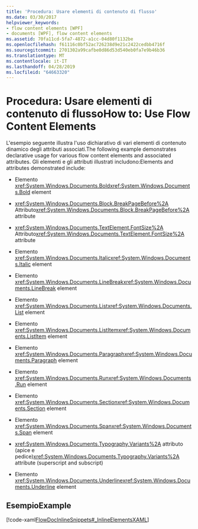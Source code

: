 ```yaml
---
title: 'Procedura: Usare elementi di contenuto di flusso'
ms.date: 03/30/2017
helpviewer_keywords:
- flow content elements [WPF]
- documents [WPF], flow content elements
ms.assetid: 70fa11cd-5fa7-4872-a1cc-04d80f1132be
ms.openlocfilehash: f61116c0bf52ac726238d9e21c2422cedbb4716f
ms.sourcegitcommit: 2701302a99cafbe0d86d53d540eb0fa7e9b46b36
ms.translationtype: MT
ms.contentlocale: it-IT
ms.lasthandoff: 04/28/2019
ms.locfileid: "64663320"
---
```

# <a name="how-to-use-flow-content-elements"></a><span data-ttu-id="c1103-102">Procedura: Usare elementi di contenuto di flusso</span><span class="sxs-lookup"><span data-stu-id="c1103-102">How to: Use Flow Content Elements</span></span>
<span data-ttu-id="c1103-103">L'esempio seguente illustra l'uso dichiarativo di vari elementi di contenuto dinamico degli attributi associati.</span><span class="sxs-lookup"><span data-stu-id="c1103-103">The following example demonstrates declarative usage for various flow content elements and associated attributes.</span></span>  <span data-ttu-id="c1103-104">Gli elementi e gli attributi illustrati includono:</span><span class="sxs-lookup"><span data-stu-id="c1103-104">Elements and attributes demonstrated include:</span></span>  
  
- <span data-ttu-id="c1103-105">Elemento <xref:System.Windows.Documents.Bold></span><span class="sxs-lookup"><span data-stu-id="c1103-105"><xref:System.Windows.Documents.Bold> element</span></span>  
  
- <span data-ttu-id="c1103-106"><xref:System.Windows.Documents.Block.BreakPageBefore%2A> Attributo</span><span class="sxs-lookup"><span data-stu-id="c1103-106"><xref:System.Windows.Documents.Block.BreakPageBefore%2A> attribute</span></span>  
  
- <span data-ttu-id="c1103-107"><xref:System.Windows.Documents.TextElement.FontSize%2A> Attributo</span><span class="sxs-lookup"><span data-stu-id="c1103-107"><xref:System.Windows.Documents.TextElement.FontSize%2A> attribute</span></span>  
  
- <span data-ttu-id="c1103-108">Elemento <xref:System.Windows.Documents.Italic></span><span class="sxs-lookup"><span data-stu-id="c1103-108"><xref:System.Windows.Documents.Italic> element</span></span>  
  
- <span data-ttu-id="c1103-109">Elemento <xref:System.Windows.Documents.LineBreak></span><span class="sxs-lookup"><span data-stu-id="c1103-109"><xref:System.Windows.Documents.LineBreak> element</span></span>  
  
- <span data-ttu-id="c1103-110">Elemento <xref:System.Windows.Documents.List></span><span class="sxs-lookup"><span data-stu-id="c1103-110"><xref:System.Windows.Documents.List> element</span></span>  
  
- <span data-ttu-id="c1103-111">Elemento <xref:System.Windows.Documents.ListItem></span><span class="sxs-lookup"><span data-stu-id="c1103-111"><xref:System.Windows.Documents.ListItem> element</span></span>  
  
- <span data-ttu-id="c1103-112">Elemento <xref:System.Windows.Documents.Paragraph></span><span class="sxs-lookup"><span data-stu-id="c1103-112"><xref:System.Windows.Documents.Paragraph> element</span></span>  
  
- <span data-ttu-id="c1103-113">Elemento <xref:System.Windows.Documents.Run></span><span class="sxs-lookup"><span data-stu-id="c1103-113"><xref:System.Windows.Documents.Run> element</span></span>  
  
- <span data-ttu-id="c1103-114">Elemento <xref:System.Windows.Documents.Section></span><span class="sxs-lookup"><span data-stu-id="c1103-114"><xref:System.Windows.Documents.Section> element</span></span>  
  
- <span data-ttu-id="c1103-115">Elemento <xref:System.Windows.Documents.Span></span><span class="sxs-lookup"><span data-stu-id="c1103-115"><xref:System.Windows.Documents.Span> element</span></span>  
  
- <span data-ttu-id="c1103-116"><xref:System.Windows.Documents.Typography.Variants%2A> attributo (apice e pedice)</span><span class="sxs-lookup"><span data-stu-id="c1103-116"><xref:System.Windows.Documents.Typography.Variants%2A> attribute (superscript and subscript)</span></span>  
  
- <span data-ttu-id="c1103-117">Elemento <xref:System.Windows.Documents.Underline></span><span class="sxs-lookup"><span data-stu-id="c1103-117"><xref:System.Windows.Documents.Underline> element</span></span>  
  
## <a name="example"></a><span data-ttu-id="c1103-118">Esempio</span><span class="sxs-lookup"><span data-stu-id="c1103-118">Example</span></span>  
 [!code-xaml[FlowDocInlineSnippets#_InlineElementsXAML](~/samples/snippets/csharp/VS_Snippets_Wpf/FlowDocInlineSnippets/CS/document.xaml#_inlineelementsxaml)]
